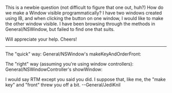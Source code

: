 This is a newbie question (not difficult to figure that one out, huh?) How do we make a Window visible programmatically? I have two windows created using IB, and when clicking the button on one window, I would like to make the other window visible. I have been browsing through the methods in General/NSWindow, but failed to find one that suits. 

Will appreciate your help. Cheers!

----

The "quick" way: General/NSWindow's     makeKeyAndOrderFront:

The "right" way (assuming you're using window controllers): General/NSWindowController's     showWindow:

I would say RTM except you said you did. I suppose that, like me, the "make key" and "front" threw you off a bit. --General/JediKnil
